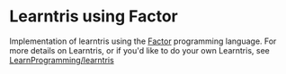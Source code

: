 # Learntris using Factor
Implementation of learntris using the [Factor](https://factorcode.org) programming language.
For more details on Learntris, or if you'd like to do your own Learntris, see [LearnProgramming/learntris](https://github.com/LearnProgramming/learntris)
